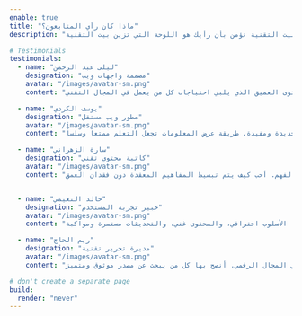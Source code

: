 ```yaml
---
enable: true
title: "ماذا كان رأي المتابعون؟"
description: "اسمع رأي بعض الزوار الراضون عن موقعنا. واترك لنا رأيك نحن في بيت التقنية نؤمن بأن رأيك هو اللوحة التي تزين بيت التقنية"

# Testimonials
testimonials:
  - name: "ليلى عبد الرحمن"
    designation: "مصممة واجهات ويب"
    avatar: "/images/avatar-sm.png"
    content: "مدونة رائعة بكل المقاييس. تجمع بين التصميم الجذاب والمحتوى العميق الذي يلبي احتياجات كل من يعمل في المجال التقني."

  - name: "يوسف الكردي"
    designation: "مطور ويب مستقل"
    avatar: "/images/avatar-sm.png"
    content: "أتابع هذه المدونة منذ فترة، وكل مرة أجد فيها أفكاراً جديدة ومفيدة. طريقة عرض المعلومات تجعل التعلم ممتعاً وسلساً."

  - name: "سارة الزهراني"
    designation: "كاتبة محتوى تقني"
    avatar: "/images/avatar-sm.png"
    content: "المدونة هذه تقدم محتوى تقني بلغة عربية راقية وسهلة الفهم. أحب كيف يتم تبسيط المفاهيم المعقدة دون فقدان العمق."


  - name: "خالد النعيمي"
    designation: "خبير تجربة المستخدم"
    avatar: "/images/avatar-sm.png"
    content: "من أفضل المدونات التي قرأتها في مجال التقنية. الأسلوب احترافي، والمحتوى غني، والتحديثات مستمرة ومواكبة."

  - name: "ريم الحاج"
    designation: "مديرة تحرير تقنية"
    avatar: "/images/avatar-sm.png"
    content: "مدونة تلهم وتثري المحتوى العربي في المجال الرقمي. أنصح بها كل من يبحث عن مصدر موثوق ومتميز."

# don't create a separate page
build:
  render: "never"
---
```

